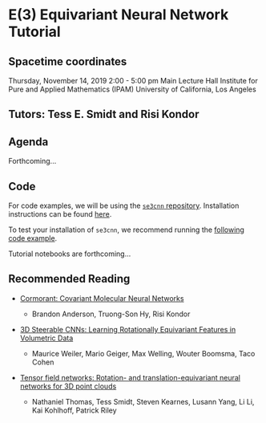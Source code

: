 # E(3) Equivariant Neural Network Tutorial

## Spacetime coordinates
Thursday, November 14, 2019
2:00 - 5:00 pm
Main Lecture Hall
Institute for Pure and Applied Mathematics (IPAM)
University of California, Los Angeles

## Tutors: Tess E. Smidt and Risi Kondor

## Agenda
Forthcoming...

## Code
For code examples, we will be using the [`se3cnn` repository](https://github.com/mariogeiger/se3cnn). Installation instructions can be found [here](https://github.com/mariogeiger/se3cnn/#installation).

To test your installation of `se3cnn`, we recommend running the [following code example](https://github.com/mariogeiger/se3cnn/blob/point/examples/point/tetris.py).

Tutorial notebooks are forthcoming...

## Recommended Reading
* [Cormorant: Covariant Molecular Neural Networks](https://arxiv.org/abs/1906.04015)
  * Brandon Anderson, Truong-Son Hy, Risi Kondor

* [3D Steerable CNNs: Learning Rotationally Equivariant Features in Volumetric Data](https://arxiv.org/abs/1807.02547)
  * Maurice Weiler, Mario Geiger, Max Welling, Wouter Boomsma, Taco Cohen

* [Tensor field networks: Rotation- and translation-equivariant neural networks for 3D point clouds](https://arxiv.org/abs/1906.04015)
  * Nathaniel Thomas, Tess Smidt, Steven Kearnes, Lusann Yang, Li Li, Kai Kohlhoff, Patrick Riley

